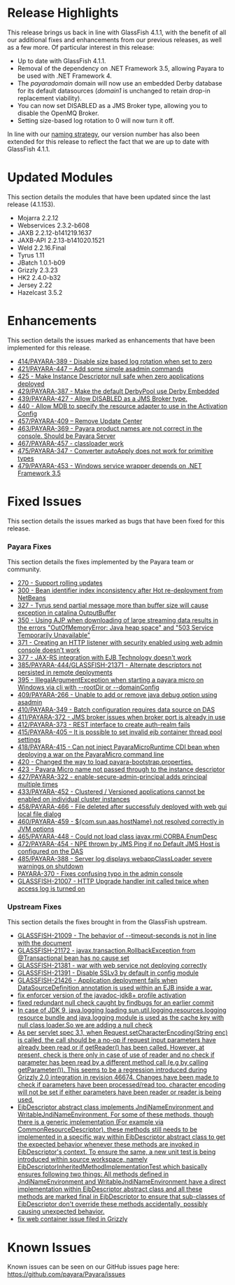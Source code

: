 # Release Highlights
This release brings us back in line with GlassFish 4.1.1, with the benefit of all our additional fixes and enhancements from our previous releases, as well as a few more. Of particular interest in this release:

* Up to date with GlassFish 4.1.1.
* Removal of the dependency on .NET Framework 3.5, allowing Payara to be used with .NET Framework 4.
* The _payaradomain_ domain will now use an embedded Derby database for its default datasources (_domain1_ is unchanged to retain drop-in replacement viability).
* You can now set DISABLED as a JMS Broker type, allowing you to disable the OpenMQ Broker.
* Setting size-based log rotation to 0 will now turn it off.

In line with our [naming strategy](https://github.com/payara/Payara/wiki/General-Info#naming-strategy), our version number has also been extended for this release to reflect the fact that we are up to date with GlassFish 4.1.1.

# Updated Modules
This section details the modules that have been updated since the last release (4.1.153).

* Mojarra 2.2.12
* Webservices 2.3.2-b608
* JAXB 2.2.12-b141219.1637
* JAXB-API 2.2.13-b141020.1521
* Weld 2.2.16.Final
* Tyrus 1.11
* JBatch 1.0.1-b09
* Grizzly 2.3.23
* HK2 2.4.0-b32
* Jersey 2.22
* Hazelcast 3.5.2

# Enhancements
This section details the issues marked as enhancements that have been implemented for this release.

* [414/PAYARA-389 - Disable size based log rotation when set to zero](https://github.com/payara/Payara/issues/414)
* [421/PAYARA-447 – Add some simple asadmin commands](https://github.com/payara/Payara/pull/421)
* [425 - Make Instance Descriptor null safe when zero applications deployed](https://github.com/payara/Payara/pull/425)
* [429/PAYARA-387 - Make the default DerbyPool use Derby Embedded](https://github.com/payara/Payara/issues/429)
* [439/PAYARA-427 - Allow DISABLED as a JMS Broker type.](https://github.com/payara/Payara/pull/439)
* [440 - Allow MDB to specify the resource adapter to use in the Activation Config](https://github.com/payara/Payara/issues/440)
* [457/PAYARA-409 – Remove Update Center](https://jira.c2b2.co.uk/browse/PAYARA-409)
* [463/PAYARA-369 - Payara product names are not correct in the console. Should be Payara Server](https://github.com/payara/Payara/pull/463)
* [467/PAYARA-457 - classloader work](https://github.com/payara/Payara/pull/467)
* [475/PAYARA-347 - Converter autoApply does not work for primitive types](https://github.com/payara/Payara/issues/475)
* [479/PAYARA-453 - Windows service wrapper depends on .NET Framework 3.5](https://jira.c2b2.co.uk/browse/PAYARA-453)

# Fixed Issues
This section details the issues marked as bugs that have been fixed for this release.

### Payara Fixes
This section details the fixes implemented by the Payara team or community.

* [270 - Support rolling updates](https://github.com/payara/Payara/issues/270)
* [300 - Bean identifier index inconsistency after Hot re-deployment from NetBeans](https://github.com/payara/Payara/issues/300)
* [327 - Tyrus send partial message more than buffer size will cause exception in catalina OutputBuffer](https://github.com/payara/Payara/issues/327)
* [350 - Using AJP when downloading of large streaming data results in the errors "OutOfMemoryError: Java heap space" and "503 Service Temporarily Unavailable"](https://github.com/payara/Payara/issues/350)
* [371 - Creating an HTTP listener with security enabled using web admin console doesn't work](https://github.com/payara/Payara/issues/371)
* [377 - JAX-RS integration with EJB Technology doesn't work](https://github.com/payara/Payara/issues/377)
* [385/PAYARA-444/GLASSFISH-21371 - Alternate descriptors not persisted in remote deployments](https://github.com/payara/Payara/issues/385)
* [395 - IllegalArgumentException when starting a payara micro on Windows via cli with --rootDir or --domainConfig](https://github.com/payara/Payara/issues/395)
* [409/PAYARA-266 - Unable to add or remove java debug option using asadmin](https://github.com/payara/Payara/issues/409)
* [410/PAYARA-349 - Batch configuration requires data source on DAS](https://github.com/payara/Payara/issues/410)
* [411/PAYARA-372 - JMS broker issues when broker port is already in use](https://github.com/payara/Payara/issues/411)
* [412/PAYARA-373 - REST interface to create auth-realm fails](https://github.com/payara/Payara/issues/412)
* [415/PAYARA-405 – It is possible to set invalid ejb container thread pool settings](https://github.com/payara/Payara/issues/415)
* [418/PAYARA-415 - Can not inject PayaraMicroRuntime CDI bean when deploying a war on the PayaraMicro command line](https://github.com/payara/Payara/pull/418)
* [420 - Changed the way to load payara-bootstrap.properties.](https://github.com/payara/Payara/pull/420)
* [423 - Payara Micro name not passed through to the instance descriptor](https://github.com/payara/Payara/issues/423)
* [427/PAYARA-322 - enable-secure-admin-principal adds principal multiple times](https://github.com/payara/Payara/issues/427)
* [433/PAYARA-452 - Clustered / Versioned applications cannot be enabled on individual cluster instances](https://github.com/payara/Payara/issues/433)
* [458/PAYARA-466 - File deleted after successfuly deployed with web gui local file dialog](https://github.com/payara/Payara/issues/458)
* [460/PAYARA-459 - ${com.sun.aas.hostName} not resolved correctly in JVM options](https://github.com/payara/Payara/issues/460)
* [465/PAYARA-448 - Could not load class javax.rmi.CORBA.EnumDesc](https://github.com/payara/Payara/issues/465)
* [472/PAYARA-454 - NPE thrown by JMS Ping if no Default JMS Host is configured on the DAS](https://github.com/payara/Payara/issues/472)
* [485/PAYARA-388 - Server log displays webappClassLoader severe warnings on shutdown](https://github.com/payara/Payara/pull/485)
* [PAYARA-370 - Fixes confusing typo in the admin console](https://github.com/payara/Payara/pull/390)
* [GLASSFISH-21007 - HTTP Upgrade handler init called twice when access log is turned on](https://java.net/jira/browse/GLASSFISH-21007)

### Upstream Fixes
This section details the fixes brought in from the GlassFish upstream.
* [GLASSFISH-21009 - The behavior of --timeout-seconds is not in line with the document](https://java.net/jira/browse/GLASSFISH-21009)
* [GLASSFISH-21172 - javax.transaction.RollbackException from @Transactional bean has no cause set](https://java.net/jira/browse/GLASSFISH-21172)
* [GLASSFISH-21381 - war with web service not deploying correctly](https://java.net/jira/browse/GLASSFISH-21381)
* [GLASSFISH-21391 - Disable SSLv3 by default in config module](https://java.net/jira/browse/GLASSFISH-21391)
* [GLASSFISH-21426 - Application deployment fails when DataSourceDefinition annotation is used within an EJB inside a war.](https://java.net/jira/browse/GLASSFISH-21426)
* [fix enforcer version of the javadoc-jdk8+ profile activation](https://github.com/Pandrex247/Payara/commit/87b5e56f5584743568a40c546d9b7353cd8213e5)
* [fixed redundant null check caught by findbugs for an earlier commit](https://github.com/Pandrex247/Payara/commit/9d4b676aecf61ab2e3e4e5716400919f993c1465)
* [In case of JDK 9, java.logging loading sun.util.logging.resources.logging resource bundle and java.logging module is used as the cache key with null class loader.So we are adding a null check](https://github.com/Pandrex247/Payara/commit/fe015d0fc30ce59a54d37d1c8c51f7b71d8ff023)
* [As per servlet spec 3.1, when Request.setCharacterEncoding(String enc) is called, the call should be a no-op if request input parameters have already been read or if getReader() has been called. However, at present, check is there only in case of use of reader and no check if parameter has been read by a different method call (e.g by calling getParameter()). This seems to be a regression introduced during Grizzly 2.0 integration in revision 46674. Changes have been made to check if parameters have been processed/read too. character encoding will not be set if either parameters have been reader or reader is being used.](https://github.com/Pandrex247/Payara/commit/c1f008d2a8596e96fa53e8b7286dd6250ec59b87)
* [EjbDescriptor abstract class implements JndiNameEnvironment and WritableJndiNameEnvironment. For some of these methods, though there is a generic implementation (For example via CommonResourceDescriptor), these methods still needs to be implemented in a specific way within EjbDescriptor abstract class to get the expected behavior whenever these methods are invoked in EjbDescriptor's context. To ensure the same, a new unit test is being introduced within source workspace, namely EjbDescriptorInheritedMethodImplementationTest,which basically ensures following two things: All methods defined in JndiNameEnvironment and WritableJndiNameEnvironment have a direct implementation within EjbDescriptor abstract class and all these methods are marked final in EjbDescriptor to ensure that sub-classes of EjbDescriptor don't override these methods accidentally, possibly causing unexpected behavior.](https://github.com/Pandrex247/Payara/commit/46bba102abd3749ae3c0d742119ffe442790819b)
* [fix web container issue filed in Grizzly](https://github.com/Pandrex247/Payara/commit/3d1d0fc0fbe5ea6088dc313cdcd0eb31d9300f79)

# Known Issues
Known issues can be seen on our GitHub issues page here: https://github.com/payara/Payara/issues